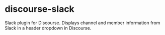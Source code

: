 # discourse-slack
Slack plugin for Discourse. Displays channel and member information from Slack in a header dropdown in Discourse.
